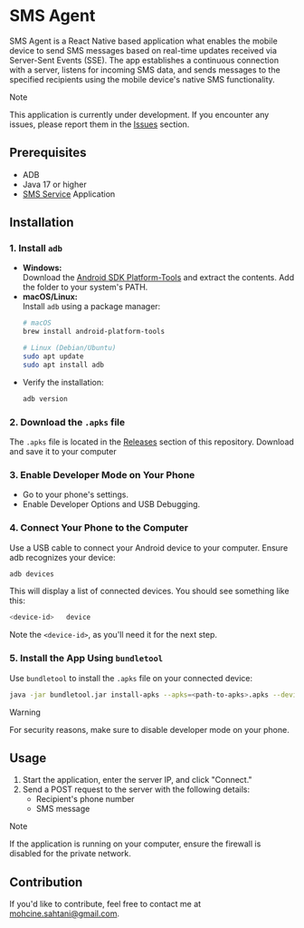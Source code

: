 ﻿# SMS Agent


SMS Agent is a React Native based application what enables the mobile device to send SMS messages based on real-time updates received via Server-Sent Events (SSE). The app establishes a continuous connection with a server, listens for incoming SMS data, and sends messages to the specified recipients using the mobile device's native SMS functionality.

> [!Note]
> This application is currently under development. If you encounter any issues, please report them in the [Issues](../../issues) section.


## Prerequisites
* ADB 
* Java 17 or higher
* [SMS Service](https://github.com/msahtani/sms-service) Application

## Installation

### 1. Install `adb`
   - **Windows:**  
     Download the [Android SDK Platform-Tools](https://developer.android.com/studio/releases/platform-tools) and extract the contents. Add the folder to your system's PATH.  
   - **macOS/Linux:**  
     Install `adb` using a package manager:  
     ```bash
     # macOS
     brew install android-platform-tools
     
     # Linux (Debian/Ubuntu)
     sudo apt update
     sudo apt install adb
     ```
   - Verify the installation:  
     ```bash
     adb version
     ```

### 2. Download the `.apks` file
   The `.apks` file is located in the [Releases](../../releases/download/v0.1.0/sms-agent-v0.1.0.apks
) section of this repository. Download and save it to your computer

### 3. Enable Developer Mode on Your Phone
   * Go to your phone's settings.
   * Enable Developer Options and USB Debugging.

### 4. Connect Your Phone to the Computer
   Use a USB cable to connect your Android device to your computer. Ensure adb recognizes your device:
   ```bash
   adb devices
   ```
   This will display a list of connected devices. You should see something like this:
   ```bash
   <device-id>   device
   ```
   Note the `<device-id>`, as you'll need it for the next step.

### 5. Install the App Using `bundletool`
   Use `bundletool` to install the `.apks` file on your connected device:  
   ```bash
   java -jar bundletool.jar install-apks --apks=<path-to-apks>.apks --device-id=<device-ip>
   ```
> [!Warning]
> For security reasons, make sure to disable developer mode on your phone.



## Usage
1. Start the application, enter the server IP, and click "Connect."
2. Send a POST request to the server with the following details:
   * Recipient's phone number
   * SMS message
> [!Note]
> If the application is running on your computer, ensure the firewall is disabled for the private network.

## Contribution
If you'd like to contribute, feel free to contact me at [mohcine.sahtani@gmail.com](mailto:mohcine.sahtani@gmail.com).
